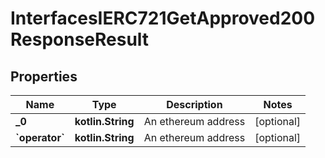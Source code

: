 
# InterfacesIERC721GetApproved200ResponseResult

## Properties
Name | Type | Description | Notes
------------ | ------------- | ------------- | -------------
**_0** | **kotlin.String** | An ethereum address |  [optional]
**&#x60;operator&#x60;** | **kotlin.String** | An ethereum address |  [optional]




